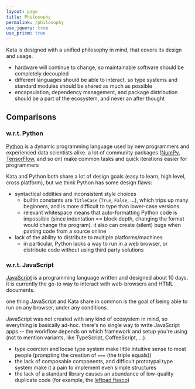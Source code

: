 ```yaml
---
layout: page
title: Philosophy
permalink: /philosophy
use_jquery: true
use_prism: true
---
```


Kata is designed with a unified philosophy in mind, that covers its design and usage.

  * hardware will continue to change, so maintainable software should be completely decoupled
  * different languages should be able to interact, so type systems and standard modules should be shared as much as possible
  * encapsulation, dependency management, and package distribution should be a part of the ecosystem, and never an after thought

## Comparisons

### w.r.t. Python

[Python](https://www.python.org/) is a dynamic programming language used by new programmers and experienced data scientists alike. a lot of community packages ([NumPy](https://numpy.org/), [TensorFlow](https://www.tensorflow.org/), and so on) make common tasks and quick iterations easier for programmers

Kata and Python both share a lot of design goals (easy to learn, high level, cross platform), but we think Python has some design flaws:

  * syntactical oddities and inconsistent style choices
    * builtin constants are `TitleCase` (`True`, `False`, ...), which trips up many beginners, and is more difficult to type than lower-case versions
    * relevant whitespace means that auto-formatting Python code is impossible (since indentation == block depth, changing the format would change the program). it also can create (silent) bugs when pasting code from a source online
  * lack of the ability to distribute to multiple platforms/machines
    * in particular, Python lacks a way to run in a web browser, or distribute code without using third party solutions

### w.r.t. JavaScript

[JavaScript](https://en.wikipedia.org/wiki/JavaScript) is a programming language written and designed about 10 days. it is currently the go-to way to interact with web-browsers and HTML documents.

one thing JavaScript and Kata share in common is the goal of being able to run on any browser, under any conditions. 

JavaScript was not created with any kind of ecosystem in mind, so everything is basically ad-hoc. there's no single way to write JavaScript apps -- the workflow depends on which framework and setup you're using (not to mention variants, like TypeScript, CoffeeScript, ...).

  * type coercion and loose type system make little intuitive sense to most people (prompting the creation of `===` (the triple equals))
  * the lack of composable components, and difficult prototypal type system make it a pain to implement even simple structures
  * the lack of a standard library causes an abundance of low-quality duplicate code (for example, the [leftpad fiasco](https://qz.com/646467/how-one-programmer-broke-the-internet-by-deleting-a-tiny-piece-of-code/))


